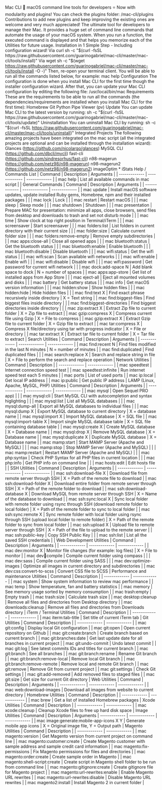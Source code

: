 Mac CLI  macOS command line tools for developers :star: Now with modularity and plugins! You can check the plugins folder: /mac-cli/plugins Contributions to add new plugins and keep improving the existing ones are welcome and very much appreciated! The ultimate tool for developers to manage their Mac. It provides a huge set of command line commands that automate the usage of your macOS system. When you run a function, the executed command is displayed and that helps you memorize each of the Utilities for future usage. Installation in 1 Simple Step - Including configuration wizard! Via curl sh -c "$(curl -fsSL https://raw.githubusercontent.com/guarinogabriel/mac-cli/master/mac-cli/tools/install)" Via wget sh -c "$(wget https://raw.githubusercontent.com/guarinogabriel/mac-cli/master/mac-cli/tools/install -O -)" Then, re-open your terminal client. You will be able to run all the commands listed below, for example: mac help Configuration The configuration is done when you install Mac CLI for the first time though the installer configuration wizard. After that, you can update your Mac CLI configuration by editing the following file: /usr/local/bin/mac Requirements These are the requirements to be able to run all the commands (the dependencies/requirements are installed when you install Mac CLI for the first time): Homebrew Git Python Pipe Viewer (pv) Update You can update Mac CLI to the latest version by running: sh -c "$(curl -fsSL https://raw.githubusercontent.com/guarinogabriel/mac-cli/master/mac-cli/tools/update)" Uninstallation You can uninstall Mac CLI by running: sh -c "$(curl -fsSL https://raw.githubusercontent.com/guarinogabriel/mac-cli/master/mac-cli/tools/uninstall)" Integrated Projects The following amazing projects have been integrated on the mac script (all the integrated projects are optional and can be installed through the installation wizard): Glances (https://github.com/nicolargo/glances) MySQL CLI (https://github.com/dbcli/mycli) fast-cli (https://github.com/sindresorhus/fast-cli) n98-magerun (https://github.com/netz98/n98-magerun) n98-magerun2 (https://github.com/netz98/n98-magerun2) imageOptim * iStats Help / Commands List | Command | Description | Arguments | | ------------- | ------------- | ------------- | | mac help | List all available commands in mac script | | General Commands | Command | Description | Arguments | | ------------- | ------------- | ------------- | | mac update | Install macOS software updates, update installed Ruby gems, Homebrew, npm and their installed packages | | | mac lock | Lock | | | mac restart | Restart macOS | | | mac sleep | Sleep mode | | | mac shutdown | Shutdown | | | mac presentation | Prepare MAC for presentation: minimize all apps, close browsers, send files from desktop and downloads to trash and set not disturb mode | | | mac time | Show clock at top right position in Terminal/iTerm | | | mac screensaver | Start screensaver | | | mac folders:list | List folders in current directory with their current size | | | mac folder:size | Calculate current folder size | | | mac folders:remove-empty | Remove empty subdirectories | | | mac apps:close-all | Close all opened apps | | | mac bluetooth:status | Get the bluetooth status | | | mac bluetooth:enable | Enable bluetooth | | | mac bluetooth:disable | Disable bluetooth | | | mac wifi:status | Get the wifi status | | | mac wifi:scan | Scan available wifi networks | | | mac wifi:enable | Enable wifi | | | mac wifi:disable | Disable wifi | | | mac wifi:password | Get password for current wifi network | | | mac dock:add-space N | Add blank space to dock | N = number of spaces | | mac apps:app-store | Get list of installed apps from App Store | | | mac eject-all | Eject all mounted volumes and disks | | | mac battery | Get battery status | | | mac info | Get macOS version information | | | mac hidden:show | Show hidden files | | | mac hidden:hide | Hide hidden files | | | mac find:text X | Find exact phrase recursively inside directory | X = Text string | | mac find:biggest-files | Find biggest files inside directory | | | mac find:biggest-directories | Find biggest directories inside directory | | | mac zip:extract X | Extract Zip file to current folder | X = Zip file to extract | | mac gzip:compress X | Compress current file using Gzip | X = File to compress | | mac gzip:extract X | Extract Gzip file to current folder | X = Gzip file to extract | | mac tar:compress X | Compress X file/directory using tar with progress indicator | X = File or directory | | mac tar:extract X | Extract tar file to current folder | X = Tar file to extract | Search Utilities | Command | Description | Arguments | | ------------- | ------------- | ------------- | | mac find:recent N | Find files modified in the last N minutes | N = number of minutes | | mac find:duplicated | Find duplicated files | | | mac search:replace X | Search and replace string in file | X = File to perform the search and replace operation | Network Utilities | Command | Description | | ------------- | ------------- | | mac speedtest | Internet connection speed test | | mac speedtest:infinite | Run internet speed test each 5 minutes | | mac ports | List of used ports | | mac ip:local | Get local IP address | | mac ip:public | Get public IP address | LAMP (Linux, Apache, MySQL, PHP) Utilities | Command | Description | Arguments | | ------------- | ------------- | ------------- | | mac mysql | Open Sequel PRO app) | | | mac mysql:cli | Start MySQL CLI with autocompletion and syntax higlighting | | | mac mysql:list | List all MySQL databases | | | mac mysql:dump-all | Export all MySQL databases to individual files | | | mac mysql:dump X | Export MySQL database to current directory | X = database name | | mac mysql:import X | Import MySQL database | X = SQL file | | mac mysql:import-table X | Import single MySQL database table | X = SQL file containing database table | | mac mysql:create X | Create MySQL database | X = Database name | | mac mysql:drop X | Remove MySQL database | X = Database name | | mac mysql:duplicate X | Duplicate MySQL database | X = Database name | | mac mamp:start | Start MAMP Server (Apache and MySQL) | | | mac mamp:stop | Stop MAMP Server (Apache and MySQL) | | | mac mamp:restart | Restart MAMP Server (Apache and MySQL) | | | mac php:syntax | Check PHP Syntax for all PHP files in current location | | | mac php:info | Get PHP info on command line | | | mac hosts:edit | Edit hosts file | | SSH Utilities | Command | Description | Arguments | | ------------- | ------------- | ------------- | | mac ssh:download-file X | Download file from remote server through SSH | X = Path of the remote file to download | | mac ssh:download-folder X | Download entire folder from remote server through SSH | X = Path of the remote folder to download | | mac ssh:download-database X | Download MySQL from remote server through SSH | X = Name of the database to download | | mac ssh:sync:local X | Sync local folder with remote folder using rsync through SSH (download remote folder to local folder) | X = Path of the remote folder to sync to local folder | | mac ssh:sync:remote X | Sync remote folder with local folder using rsync through SSH (upload local folder to remote folder) | X = Path of the remote folder to sync from local folder | | mac ssh:upload X | Upload file to remote server through SSH | X = Path of the file to upload to the remote server | | mac ssh:public-key | Copy SSH Public Key | | | mac ssh:list | List all the saved SSH credentials | | Web Development Utilities | Command | Description | Arguments | | ------------- | ------------- | ------------- | | mac dev:monitor X | Monitor file changes (for example: log files) | X = File to monitor | | mac dev:compass:compile | Compile current folder using compass | | | mac dev:sass | Compile current folder using SASS | | | mac dev:optimize-images | Optimize all images in current directory and subdirectories | | mac dev:css:convert-to-scss | Convert CSS file to SCSS | Performance and maintenance Utilities | Command | Description | | ------------- | ------------- | | mac system | Show system information to review mac performance | | mac temp | Show temperature, fan and battery statistics | | mac memory | See memory usage sorted by memory consumption | | mac trash:empty | Empty trash | | mac trash:size | Calculate trash size | | mac desktop:cleanup | Remove all files and directories from Desktop directory | | mac downloads:cleanup | Remove all files and directories from Downloads directory | iTerm / Terminal Utilities | Command | Description | | ------------- | ------------- | | mac iterm:tab-title | Set title of current iTerm tab | Git Utilities | Command | Description | | ------------- | ------------- | | mac git:config | Display local Git configuration | | mac git:open | Open current repository on Github | | mac git:create:branch | Create branch based on current branch | | mac git:branches:date | Get last update date for all branches in current project | | mac git:undo-commit | Undo latest commit | | mac git:log | See latest commits IDs and titles for current branch | | mac git:branch | See all branches | | mac git:branch:rename | Rename Git branch | | mac git:branch:remove-local | Remove local Git branch | | mac git:branch:remove-remote | Remove local and remote Git branch | | mac git:remove | Remove Git from current project | | mac git:settings | Check Git settings | | mac git:add-removed | Add removed files to staged files | | mac git:size | Get size for current Git directory | Web Utilities | Command | Description | Arguments | | ------------- | ------------- | ------------- | | mac web:download-images | Download all images from website to current directory | Homebrew Utilities | Command | Description | | ------------- | ------------- | | mac brew | Get a list of installed Homebrew packages | Xcode Utilities | Command | Description | | ------------- | ------------- | | mac xcode:cleanup | Cleanup Xcode files to free up hard disk space | Image Utilities | Command | Description | Arguments | ------------- | ------------- | ------------- | | mac image:generate:mobile-app-icons X Y | Generate mobile app icons | X = Original image file, Y = Output path | Magento Utilities | Command | Description | | ------------- | ------------- | | mac magento:version | Get Magento version from current project on command line | | mac magento:customer:create | Create Magento customer with sample address and sample credit card information | | mac magento:fix-permissions | Fix Magento permissions for files and directories | | mac magento:order:create | Create sample order in Magento | | mac magento:shell-script:create | Create script in Magento shell folder to be run from command line | | mac magento:gitignore:create | Create gitignore file for Magento project | | mac magento:url-rewrites:enable | Enable Magento URL rewrites | | mac magento:url-rewrites:disable | Disable Magento URL rewrites | | mac magento2:install | Install Magento 2 in current folder |